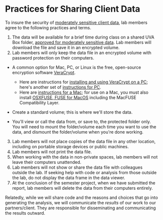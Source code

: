 # Practices for Sharing Client Data

To insure the security of [moderately sensitive client data](http://security.virginia.edu/university-data-protection-standards), lab members agree to the following practices and terms.

1. The data will be available for a brief time during class on a shared UVA Box folder, [approved for moderately sensitive data](http://its.virginia.edu/box/responsibilities.html). Lab members will download the file and save it in an encrypted volume. 
2. Lab members will only keep the data file in an encrypted volume with password protection on their computers.
  * A common option for Mac, PC, or Linux is the free, open-source encryption software [VeraCrypt](https://www.veracrypt.fr/en/Home.html). 
  
     * Here are instructions for [installing and using VeraCrypt on a PC](https://securityinabox.org/en/guide/veracrypt/windows/); here's another set of [instructions for PC](https://www.howtogeek.com/108501/the-how-to-geek-guide-to-getting-started-with-truecrypt/). 
     * Here are [instructions for a Mac](https://securityinabox.org/en/guide/veracrypt/mac/); for use on a Mac, you must also install [OSXFUSE, FUSE for MacOS](https://www.macupdate.com/app/mac/40156/fuse-for-macos) including the MacFUSE Compatibility Layer. 
  * Create a standard volume; this is where we'll store the data.
  * You'll view or call the data from, or save to, the protected folder only. You will need to mount the folder/volume each time you want to use the data, and dismount the folder/volume when you're done working.
3. Lab members will not place copies of the data file in any other location, including on portable storage devices or public machines.
4. Lab members will not print the data file.
5. When working with the data in non-private spaces, lab members will not leave their computers unattended. 
6. Lab members will not show or share the data file with colleagues outside the lab. If seeking help with code or analysis from those outside the lab, do not display the data frame in the data viewer.
7. At the conclusion of the semester project, when we have submitted the report, lab members will delete the data from their computers entirely.

Relatedly, while we will share code and the reasons and choices that go into generating the analysis, we will communicate the *results* of our work to our partners/client. They are responsible for disseminating and communicating the results outward.

